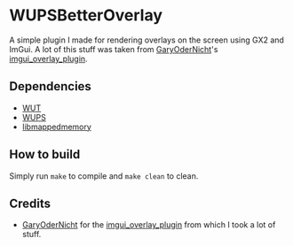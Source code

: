 # WUPSBetterOverlay
A simple plugin I made for rendering overlays on the screen using GX2 and ImGui.
A lot of this stuff was taken from [GaryOderNicht](https://github.com/garyodernichts)'s [imgui_overlay_plugin](https://github.com/GaryOderNichts/imgui_overlay_plugin).
## Dependencies
- [WUT](https://github.com/devkitPro/wut)
- [WUPS](https://github.com/wiiu-env/WiiUPluginSystem)
- [libmappedmemory](https://github.com/wiiu-env/libmappedmemory)
## How to build
Simply run `make` to compile and `make clean` to clean.
## Credits
- [GaryOderNicht](https://github.com/garyodernichts) for the [imgui_overlay_plugin](https://github.com/GaryOderNichts/imgui_overlay_plugin) from which I took a lot of stuff.
